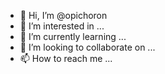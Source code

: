 - 👋 Hi, I’m @opichoron
- 👀 I’m interested in ...
- 🌱 I’m currently learning ...
- 💞️ I’m looking to collaborate on ...
- 📫 How to reach me ...

<!---
opichoron/opichoron is a ✨ special ✨ repository because its `README.md` (this file) appears on your GitHub profile.
You can click the Preview link to take a look at your changes.
--->
